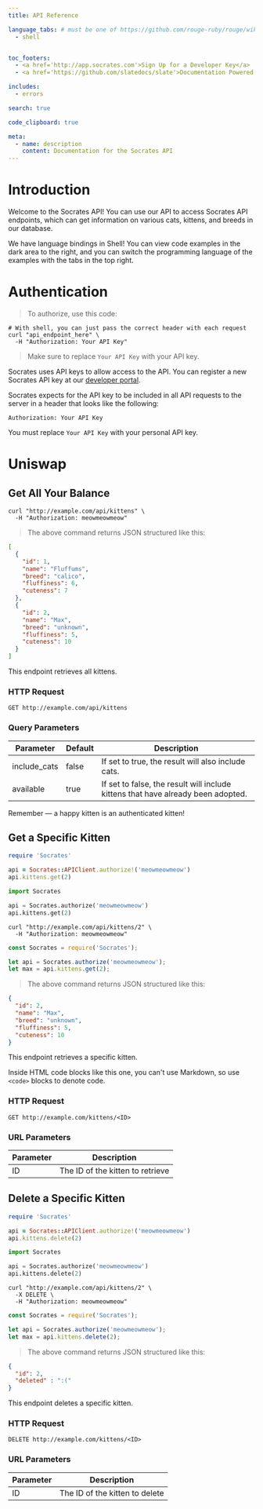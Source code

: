 ```yaml
---
title: API Reference

language_tabs: # must be one of https://github.com/rouge-ruby/rouge/wiki/List-of-supported-languages-and-lexers
  - shell


toc_footers:
  - <a href='http://app.socrates.com'>Sign Up for a Developer Key</a>
  - <a href='https://github.com/slatedocs/slate'>Documentation Powered by Slate</a>

includes:
  - errors

search: true

code_clipboard: true

meta:
  - name: description
    content: Documentation for the Socrates API
---
```


# Introduction

Welcome to the Socrates API! You can use our API to access Socrates API endpoints, which can get information on various cats, kittens, and breeds in our database.

We have language bindings in Shell! You can view code examples in the dark area to the right, and you can switch the programming language of the examples with the tabs in the top right.


# Authentication

> To authorize, use this code:


```shell
# With shell, you can just pass the correct header with each request
curl "api_endpoint_here" \
  -H "Authorization: Your API Key"
```


> Make sure to replace `Your API Key` with your API key.

Socrates uses API keys to allow access to the API. You can register a new Socrates API key at our [developer portal](http://app.socrates.com).

Socrates expects for the API key to be included in all API requests to the server in a header that looks like the following:

`Authorization: Your API Key`

<aside class="notice">
You must replace <code>Your API Key</code> with your personal API key.
</aside>

# Uniswap

## Get All Your Balance


```shell
curl "http://example.com/api/kittens" \
  -H "Authorization: meowmeowmeow"
```

> The above command returns JSON structured like this:

```json
[
  {
    "id": 1,
    "name": "Fluffums",
    "breed": "calico",
    "fluffiness": 6,
    "cuteness": 7
  },
  {
    "id": 2,
    "name": "Max",
    "breed": "unknown",
    "fluffiness": 5,
    "cuteness": 10
  }
]
```

This endpoint retrieves all kittens.

### HTTP Request

`GET http://example.com/api/kittens`

### Query Parameters

Parameter | Default | Description
--------- | ------- | -----------
include_cats | false | If set to true, the result will also include cats.
available | true | If set to false, the result will include kittens that have already been adopted.

<aside class="success">
Remember — a happy kitten is an authenticated kitten!
</aside>

## Get a Specific Kitten

```ruby
require 'Socrates'

api = Socrates::APIClient.authorize!('meowmeowmeow')
api.kittens.get(2)
```

```python
import Socrates

api = Socrates.authorize('meowmeowmeow')
api.kittens.get(2)
```

```shell
curl "http://example.com/api/kittens/2" \
  -H "Authorization: meowmeowmeow"
```

```javascript
const Socrates = require('Socrates');

let api = Socrates.authorize('meowmeowmeow');
let max = api.kittens.get(2);
```

> The above command returns JSON structured like this:

```json
{
  "id": 2,
  "name": "Max",
  "breed": "unknown",
  "fluffiness": 5,
  "cuteness": 10
}
```

This endpoint retrieves a specific kitten.

<aside class="warning">Inside HTML code blocks like this one, you can't use Markdown, so use <code>&lt;code&gt;</code> blocks to denote code.</aside>

### HTTP Request

`GET http://example.com/kittens/<ID>`

### URL Parameters

Parameter | Description
--------- | -----------
ID | The ID of the kitten to retrieve

## Delete a Specific Kitten

```ruby
require 'Socrates'

api = Socrates::APIClient.authorize!('meowmeowmeow')
api.kittens.delete(2)
```

```python
import Socrates

api = Socrates.authorize('meowmeowmeow')
api.kittens.delete(2)
```

```shell
curl "http://example.com/api/kittens/2" \
  -X DELETE \
  -H "Authorization: meowmeowmeow"
```

```javascript
const Socrates = require('Socrates');

let api = Socrates.authorize('meowmeowmeow');
let max = api.kittens.delete(2);
```

> The above command returns JSON structured like this:

```json
{
  "id": 2,
  "deleted" : ":("
}
```

This endpoint deletes a specific kitten.

### HTTP Request

`DELETE http://example.com/kittens/<ID>`

### URL Parameters

Parameter | Description
--------- | -----------
ID | The ID of the kitten to delete


